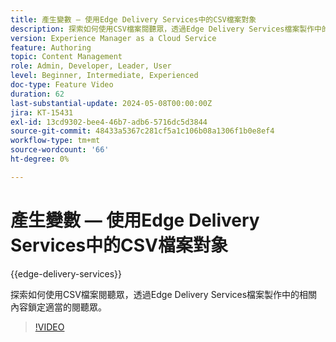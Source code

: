 ```yaml
---
title: 產生變數 — 使用Edge Delivery Services中的CSV檔案對象
description: 探索如何使用CSV檔案閱聽眾，透過Edge Delivery Services檔案製作中的相關內容鎖定適當的閱聽眾。
version: Experience Manager as a Cloud Service
feature: Authoring
topic: Content Management
role: Admin, Developer, Leader, User
level: Beginner, Intermediate, Experienced
doc-type: Feature Video
duration: 62
last-substantial-update: 2024-05-08T00:00:00Z
jira: KT-15431
exl-id: 13cd9302-bee4-46b7-adb6-5716dc5d3844
source-git-commit: 48433a5367c281cf5a1c106b08a1306f1b0e8ef4
workflow-type: tm+mt
source-wordcount: '66'
ht-degree: 0%

---
```


# 產生變數 — 使用Edge Delivery Services中的CSV檔案對象

{{edge-delivery-services}}

探索如何使用CSV檔案閱聽眾，透過Edge Delivery Services檔案製作中的相關內容鎖定適當的閱聽眾。

>[!VIDEO](https://video.tv.adobe.com/v/3428793/?learn=on)
